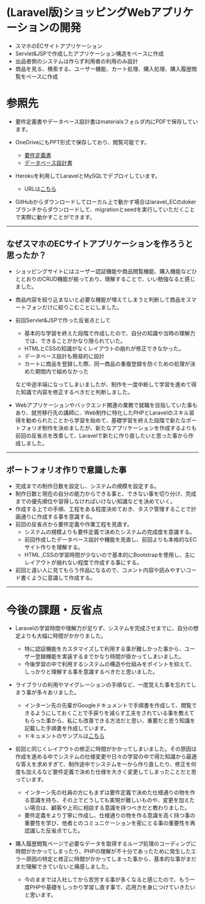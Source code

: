 # (Laravel版)ショッピングWebアプリケーションの開発
- スマホのECサイトアプリケーション 
- Servlet&JSPで作成したアプリケーション構造をベースに作成
- 出品者側のシステムは作らず利用者の利用のみ設計
- 商品を見る、検索する、ユーザー機能、カート処理、購入処理、購入履歴閲覧をベースに作成

# 参照先
- 要件定義書やデータベース設計書はmaterialsフォルダ内にPDFで保存しています。
- OneDriveにもPPT形式で保存しており、閲覧可能です。
  - [要件定義書](https://1drv.ms/p/s!Agh3uNl6nfsKgQOwHuJjH14V8Bzf?e=MMRmgZ)
  - [データベース設計書](https://1drv.ms/p/s!Agh3uNl6nfsKgQjbGrT_ZZL-hqaq?e=cUKeay)
- Herokuを利用してLaravelとMySQLでデプロイしています。
  - URLは[こちら](https://laravelec12345.herokuapp.com/)

- GitHubからダウンロードしてローカル上で動かす場合はlaravel_ECのdokerブランチからダウンロードして、migrationとseedを実行していただくことで実際に動かすことができます。

___
## なぜスマホのECサイトアプリケーションを作ろうと思ったか？
- ショッピングサイトにはユーザー認証機能や商品閲覧機能、購入機能などひととおりのCRUD機能が揃っており、理解することで、いい勉強なると感じました。
- 商品内容を絞り込まないと必要な機能が増えてしまうと判断して商品をスマートフォンだけに絞りこむことにしました。
- 前回Servlet&JSPで作った反省点として
  - 基本的な学習を終えた段階で作成したので、自分の知識や当時の理解力では、できることがかなり限られていた。
  - HTMLとCSSの知識がなくレイアウトの崩れが修正できなかった。
  - データベース設計も簡易的に設計
  - カートに商品を登録した際、同一商品の重複登録を防ぐための処理が決めた期間内で組めなかった

  など中途半端になってしまいましたが、制作を一度中断して学習を進めて得た知識で内容を修正するべきだと判断しました。
- Webアプリケーションやバックエンド関連の業務で就職を目指していた事もあり、就労移行先の講師に、Web制作に特化したPHPとLaravelのスキル習得を勧められたことから学習を始めて、基礎学習を終えた段階で新たなポートフォリオ制作を決めましたが、新たなアプリケーションを作成するよりも前回の反省点を改善して、Laravelで新たに作り直したいと思った事から作成しました。

___
## ポートフォリオ作りで意識した事
- 完成までの制作日数を設定し、システムの規模を設定する。
- 制作日数と現在の自分の能力からできる事と、できない事を切り分け、完成までの優先順位や習得しなければいけない知識などを決めていく。
- 作成する上での手順、工程をある程度決めておき、タスク管理することで計画通りに作成する事を意識する。
- 前回の反省点から要件定義や作業工程を見直す。
  - システムの規模よりも要件定義で決めたシステムの完成度を意識する。
  - 前回作成したデータベース設計や機能を見直し、前回よりも本格的なECサイト作りを理解する。
  - HTML ,CSSの学習時間が少ないので基本的にBootstrapを使用し、主にレイアウトが崩れない程度で作成する事にする。
- 前回と違い人に見てもらう作品になるので、コメント内容や読みやすいコード書くように意識して作成する。
___
# 今後の課題・反省点
- Laravelの学習時間や理解力が足りず、システムを完成させまでに、自分の想定よりも大幅に時間がかかりました。
  - 特に認証機能をカスタマイズして利用する事が難しかった事から、ユーザー登録機能を実装するまでかなり時間が掛かってしまいました。
  - 今後学習の中で利用するシステムの構造や仕組みをポイントを抑えて、しっかりと理解する事を意識するべきだと思いました。
- ライブラリの利用やマイグレーションの手順など、一度覚えた事を忘れてしまう事が多々あリました。
  - インターン先の先輩がGoogleドキュメントで手順書を作成して、閲覧できるようにしておくことで手戻りを減らす工夫をされている事を教えてもらった事から、私にも改善できる方法だと思い、重要だと思う知識を記載した手順書を作成しています。
  - ドキュメントのサンプルは[こちら](https://docs.google.com/document/d/1jsjU2PCkMKIoynjwrPuID--6yjjOf3lt-RSoU3yqrc0/edit?usp=sharing)
- 前回と同じくレイアウトの修正に時間がかかってしまいました。その原因は作成を進める中でシステムの仕様変更や日々の学習の中で得た知識から最適な答えを求めすぎて、制作途中でシステムを一から作り直したり、修正を何度も加えるなど要件定義で決めた仕様を大きく変更してしまったことだと思っています。
  - インターン先の社員の方にもまずは要件定義で決めた仕様通りの物を作る意識を持ち、その上でどうしても実現が難しいものや、変更を加えたい場合は、顧客や上司に相談する意識を持つべきだと教わりました。
  - 要件定義をより丁寧に作成し、仕様通りの物を作る意識を高く持つ事の重要性を学び、他者とのコミュニケーションを密にとる事の重要性を再認識した反省点でした。

- 購入履歴閲覧ページで必要なデータを取得するループ処理のコーディングに時間がかかってしまったり、PHPの理解が不十分であったために発生したエラー原因の特定と修正に時間がかかってしまった事から、基本的な事がまだまだ理解できていないと痛感しました。
  - 今のままでは入社してから苦労する事が多くなると感じたので、もう一度PHPや基礎をしっかり学習し直す事で、応用力を身につけていきたいと思います。
